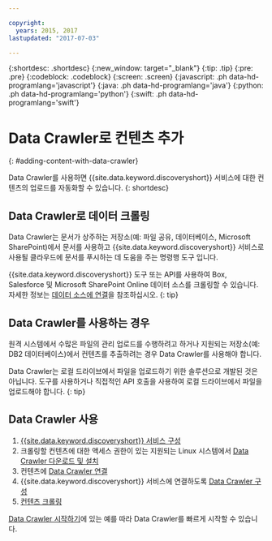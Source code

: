 ```yaml
---

copyright:
  years: 2015, 2017
lastupdated: "2017-07-03"

---
```


{:shortdesc: .shortdesc}
{:new_window: target="_blank"}
{:tip: .tip}
{:pre: .pre}
{:codeblock: .codeblock}
{:screen: .screen}
{:javascript: .ph data-hd-programlang='javascript'}
{:java: .ph data-hd-programlang='java'}
{:python: .ph data-hd-programlang='python'}
{:swift: .ph data-hd-programlang='swift'}

# Data Crawler로 컨텐츠 추가
{: #adding-content-with-data-crawler}

Data Crawler를 사용하면 {{site.data.keyword.discoveryshort}} 서비스에 대한 컨텐츠의 업로드를 자동화할 수 있습니다.
{: shortdesc}

## Data Crawler로 데이터 크롤링

Data Crawler는 문서가 상주하는 저장소(예: 파일 공유, 데이터베이스, Microsoft SharePoint)에서 문서를 사용하고 {{site.data.keyword.discoveryshort}} 서비스로 사용될 클라우드에 문서를 푸시하는 데 도움을 주는 명령행 도구 입니다. 

{{site.data.keyword.discoveryshort}} 도구 또는 API를 사용하여 Box, Salesforce 및 Microsoft SharePoint Online 데이터 소스를 크롤링할 수 있습니다. 자세한 정보는 [데이터 소스에 연결](/docs/services/discovery/connect.html)을 참조하십시오.
{: tip}

## Data Crawler를 사용하는 경우

원격 시스템에서 수많은 파일의 관리 업로드를 수행하려고 하거나 지원되는 저장소(예: DB2 데이터베이스)에서 컨텐츠를 추출하려는 경우 Data Crawler를 사용해야 합니다.

Data Crawler는 로컬 드라이브에서 파일을 업로드하기 위한 솔루션으로 개발된 것은 아닙니다. 도구를 사용하거나 직접적인 API 호출을 사용하여 로컬 드라이브에서 파일을 업로드해야 합니다.
{: tip}

## Data Crawler 사용

1. [{{site.data.keyword.discoveryshort}} 서비스 구성](/docs/services/discovery/building.html#configuring-your-service)
1. 크롤링할 컨텐츠에 대한 액세스 권한이 있는 지원되는 Linux 시스템에서 [Data Crawler 다운로드 및 설치](/docs/services/discovery/data-crawler-install.html)
1. 컨텐츠에 [Data Crawler 연결](/docs/services/discovery/data-crawler-seeds.html)
1. {{site.data.keyword.discoveryshort}} 서비스에 연결하도록 [Data Crawler 구성](/docs/services/discovery/data-crawler-discovery.html)
1. [컨텐츠 크롤링](/docs/services/discovery/data-crawler-run.html)

[Data Crawler 시작하기](/docs/services/discovery/data-crawler-qs.html)에 있는 예를 따라 Data Crawler를 빠르게 시작할 수 있습니다.
